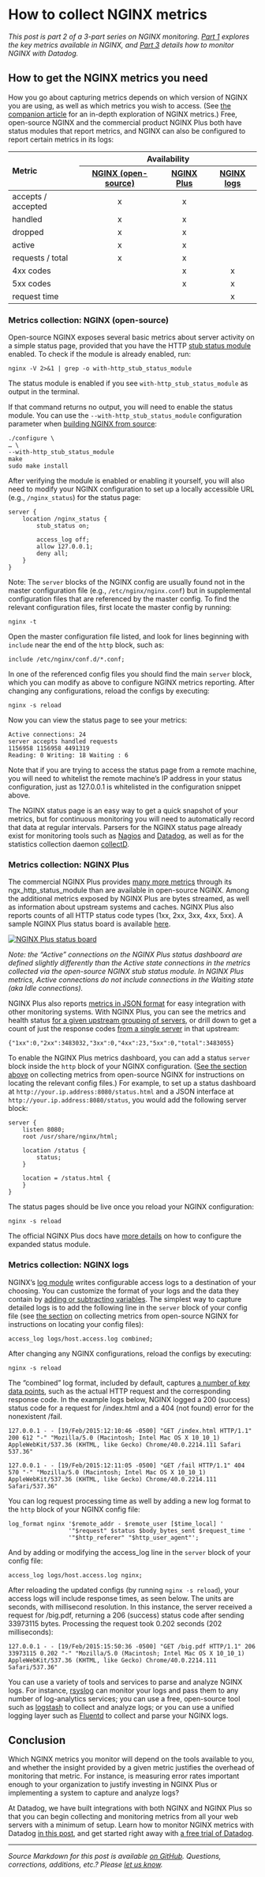 # How to collect NGINX metrics

*This post is part 2 of a 3-part series on NGINX monitoring. [Part 1](/blog/how-to-monitor-nginx/) explores the key metrics available in NGINX, and [Part 3](/blog/how-to-monitor-nginx-with-datadog/) details how to monitor NGINX with Datadog.*

## How to get the NGINX metrics you need

How you go about capturing metrics depends on which version of NGINX you are using, as well as which metrics you wish to access. (See [the companion article](/blog/how-to-monitor-nginx/) for an in-depth exploration of NGINX metrics.) Free, open-source NGINX and the commercial product NGINX Plus both have status modules that report metrics, and NGINX can also be configured to report certain metrics in its logs:

<table><colgroup> <col style="text-align: left;" /> <col style="text-align: center;" /> <col style="text-align: center;" /> <col style="text-align: center;" /> </colgroup>
<thead>
<tr>
<th style="text-align: left;" rowspan="2">Metric</th>
<th style="text-align: center;" colspan="3">Availability</th>
</tr>
<tr>
<th style="text-align: center;"><a href="#open-source">NGINX (open-source)</a></th>
<th style="text-align: center;"><a href="#plus">NGINX Plus</a></th>
<th style="text-align: center;"><a href="#logs">NGINX logs</a></th>
</tr>
</thead>
<tbody>
<tr>
<td style="text-align: left;">accepts / accepted</td>
<td style="text-align: center;">x</td>
<td style="text-align: center;">x</td>
<td style="text-align: center;"></td>
</tr>
<tr>
<td style="text-align: left;">handled</td>
<td style="text-align: center;">x</td>
<td style="text-align: center;">x</td>
<td style="text-align: center;"></td>
</tr>
<tr>
<td style="text-align: left;">dropped</td>
<td style="text-align: center;">x</td>
<td style="text-align: center;">x</td>
<td style="text-align: center;"></td>
</tr>
<tr>
<td style="text-align: left;">active</td>
<td style="text-align: center;">x</td>
<td style="text-align: center;">x</td>
<td style="text-align: center;"></td>
</tr>
<tr>
<td style="text-align: left;">requests / total</td>
<td style="text-align: center;">x</td>
<td style="text-align: center;">x</td>
<td style="text-align: center;"></td>
</tr>
<tr>
<td style="text-align: left;">4xx codes</td>
<td style="text-align: center;"></td>
<td style="text-align: center;">x</td>
<td style="text-align: center;">x</td>
</tr>
<tr>
<td style="text-align: left;">5xx codes</td>
<td style="text-align: center;"></td>
<td style="text-align: center;">x</td>
<td style="text-align: center;">x</td>
</tr>
<tr>
<td style="text-align: left;">request time</td>
<td style="text-align: center;"></td>
<td style="text-align: center;"></td>
<td style="text-align: center;">x</td>
</tr>
</tbody>
</table>

### Metrics collection: NGINX (open-source)

Open-source NGINX exposes several basic metrics about server activity on a simple status page, provided that you have the HTTP [stub status module](http://nginx.org/en/docs/http/ngx_http_stub_status_module.html) enabled. To check if the module is already enabled, run:

```
nginx -V 2>&1 | grep -o with-http_stub_status_module
```

The status module is enabled if you see `with-http_stub_status_module` as output in the terminal.

If that command returns no output, you will need to enable the status module. You can use the `--with-http_stub_status_module` configuration parameter when [building NGINX from source](http://wiki.nginx.org/InstallOptions):

```
./configure \
… \
--with-http_stub_status_module
make
sudo make install
```

After verifying the module is enabled or enabling it yourself, you will also need to modify your NGINX configuration to set up a locally accessible URL (e.g., `/nginx_status`) for the status page:

```
server {
    location /nginx_status {
        stub_status on;

        access_log off;
        allow 127.0.0.1;
        deny all;
    }
}
```

Note: The `server` blocks of the NGINX config are usually found not in the master configuration file (e.g., `/etc/nginx/nginx.conf`) but in supplemental configuration files that are referenced by the master config. To find the relevant configuration files, first locate the master config by running:

```
nginx -t
```

Open the master configuration file listed, and look for lines beginning with `include` near the end of the `http` block, such as:

```
include /etc/nginx/conf.d/*.conf;
```

In one of the referenced config files you should find the main `server` block, which you can modify as above to configure NGINX metrics reporting. After changing any configurations, reload the configs by executing:

```
nginx -s reload
```

Now you can view the status page to see your metrics:

```
Active connections: 24 
server accepts handled requests
1156958 1156958 4491319
Reading: 0 Writing: 18 Waiting : 6 
```

Note that if you are trying to access the status page from a remote machine, you will need to whitelist the remote machine’s IP address in your status configuration, just as 127.0.0.1 is whitelisted in the configuration snippet above.

The NGINX status page is an easy way to get a quick snapshot of your metrics, but for continuous monitoring you will need to automatically record that data at regular intervals. Parsers for the NGINX status page already exist for monitoring tools such as [Nagios](https://exchange.nagios.org/directory/Plugins/Web-Servers/nginx) and [Datadog](http://docs.datadoghq.com/integrations/nginx/), as well as for the statistics collection daemon [collectD](https://collectd.org/wiki/index.php/Plugin:nginx).

### Metrics collection: NGINX Plus

The commercial NGINX Plus provides [many more metrics](http://nginx.org/en/docs/http/ngx_http_status_module.html#data) through its ngx\_http\_status\_module than are available in open-source NGINX. Among the additional metrics exposed by NGINX Plus are bytes streamed, as well as information about upstream systems and caches. NGINX Plus also reports counts of all HTTP status code types (1xx, 2xx, 3xx, 4xx, 5xx). A sample NGINX Plus status board is available [here](http://demo.nginx.com/status.html).

[![NGINX Plus status board](https://d33tyra1llx9zy.cloudfront.net/blog/images/2015-06-nginx/status_plus-2.png)](https://d33tyra1llx9zy.cloudfront.net/blog/images/2015-06-nginx/status_plus-2.png)

*Note: the “Active” connections on the NGINX Plus status dashboard are defined slightly differently than the Active state connections in the metrics collected via the open-source NGINX stub status module. In NGINX Plus metrics, Active connections do not include connections in the Waiting state (aka Idle connections).*

NGINX Plus also reports [metrics in JSON format](http://demo.nginx.com/status) for easy integration with other monitoring systems. With NGINX Plus, you can see the metrics and health status [for a given upstream grouping of servers](http://demo.nginx.com/status/upstreams/demoupstreams), or drill down to get a count of just the response codes [from a single server](http://demo.nginx.com/status/upstreams/demoupstreams/0/responses) in that upstream:

```
{"1xx":0,"2xx":3483032,"3xx":0,"4xx":23,"5xx":0,"total":3483055}
```

To enable the NGINX Plus metrics dashboard, you can add a status `server` block inside the `http` block of your NGINX configuration. ([See the section above](#open-source) on collecting metrics from open-source NGINX for instructions on locating the relevant config files.) For example, to set up a status dashboard at `http://your.ip.address:8080/status.html` and a JSON interface at `http://your.ip.address:8080/status`, you would add the following server block:

```
server {
    listen 8080;
    root /usr/share/nginx/html;

    location /status {
        status;
    }

    location = /status.html {
    }
}
```

The status pages should be live once you reload your NGINX configuration:

```
nginx -s reload
```

The official NGINX Plus docs have [more details](http://nginx.org/en/docs/http/ngx_http_status_module.html#example) on how to configure the expanded status module.

### Metrics collection: NGINX logs

NGINX’s [log module](http://nginx.org/en/docs/http/ngx_http_log_module.html) writes configurable access logs to a destination of your choosing. You can customize the format of your logs and the data they contain by [adding or subtracting variables](http://nginx.org/en/docs/http/ngx_http_log_module.html#log_format). The simplest way to capture detailed logs is to add the following line in the `server` block of your config file (see [the section](#open-source) on collecting metrics from open-source NGINX for instructions on locating your config files):

```
access_log logs/host.access.log combined;
```

After changing any NGINX configurations, reload the configs by executing:

```
nginx -s reload
```

The “combined” log format, included by default, captures [a number of key data points](http://nginx.org/en/docs/http/ngx_http_log_module.html#log_format), such as the actual HTTP request and the corresponding response code. In the example logs below, NGINX logged a 200 (success) status code for a request for /index.html and a 404 (not found) error for the nonexistent /fail.

```
127.0.0.1 - - [19/Feb/2015:12:10:46 -0500] "GET /index.html HTTP/1.1" 200 612 "-" "Mozilla/5.0 (Macintosh; Intel Mac OS X 10_10_1) AppleWebKit/537.36 (KHTML, like Gecko) Chrome/40.0.2214.111 Safari 537.36"

127.0.0.1 - - [19/Feb/2015:12:11:05 -0500] "GET /fail HTTP/1.1" 404 570 "-" "Mozilla/5.0 (Macintosh; Intel Mac OS X 10_10_1) AppleWebKit/537.36 (KHTML, like Gecko) Chrome/40.0.2214.111 Safari/537.36"
```

You can log request processing time as well by adding a new log format to the `http` block of your NGINX config file:

```
log_format nginx '$remote_addr - $remote_user [$time_local] '
                 '"$request" $status $body_bytes_sent $request_time '
                 '"$http_referer" "$http_user_agent"';
```

And by adding or modifying the access\_log line in the `server` block of your config file:

```
access_log logs/host.access.log nginx;
```

After reloading the updated configs (by running `nginx -s reload`), your access logs will include response times, as seen below. The units are seconds, with millisecond resolution. In this instance, the server received a request for /big.pdf, returning a 206 (success) status code after sending 33973115 bytes. Processing the request took 0.202 seconds (202 milliseconds):

```
127.0.0.1 - - [19/Feb/2015:15:50:36 -0500] "GET /big.pdf HTTP/1.1" 206 33973115 0.202 "-" "Mozilla/5.0 (Macintosh; Intel Mac OS X 10_10_1) AppleWebKit/537.36 (KHTML, like Gecko) Chrome/40.0.2214.111 Safari/537.36"
```

You can use a variety of tools and services to parse and analyze NGINX logs. For instance, [rsyslog](http://www.rsyslog.com/) can monitor your logs and pass them to any number of log-analytics services; you can use a free, open-source tool such as [logstash](https://www.elastic.co/products/logstash) to collect and analyze logs; or you can use a unified logging layer such as [Fluentd](http://www.fluentd.org/) to collect and parse your NGINX logs.

## Conclusion

Which NGINX metrics you monitor will depend on the tools available to you, and whether the insight provided by a given metric justifies the overhead of monitoring that metric. For instance, is measuring error rates important enough to your organization to justify investing in NGINX Plus or implementing a system to capture and analyze logs?

At Datadog, we have built integrations with both NGINX and NGINX Plus so that you can begin collecting and monitoring metrics from all your web servers with a minimum of setup. Learn how to monitor NGINX metrics with Datadog [in this post](/blog/how-to-monitor-nginx-with-datadog/), and get started right away with [a free trial of Datadog](https://app.datadoghq.com/signup).

------------------------------------------------------------------------

*Source Markdown for this post is available [on GitHub](https://github.com/DataDog/the-monitor/blob/master/nginx/how_to_collect_nginx_metrics.md). Questions, corrections, additions, etc.? Please [let us know](https://github.com/DataDog/the-monitor/issues).*
